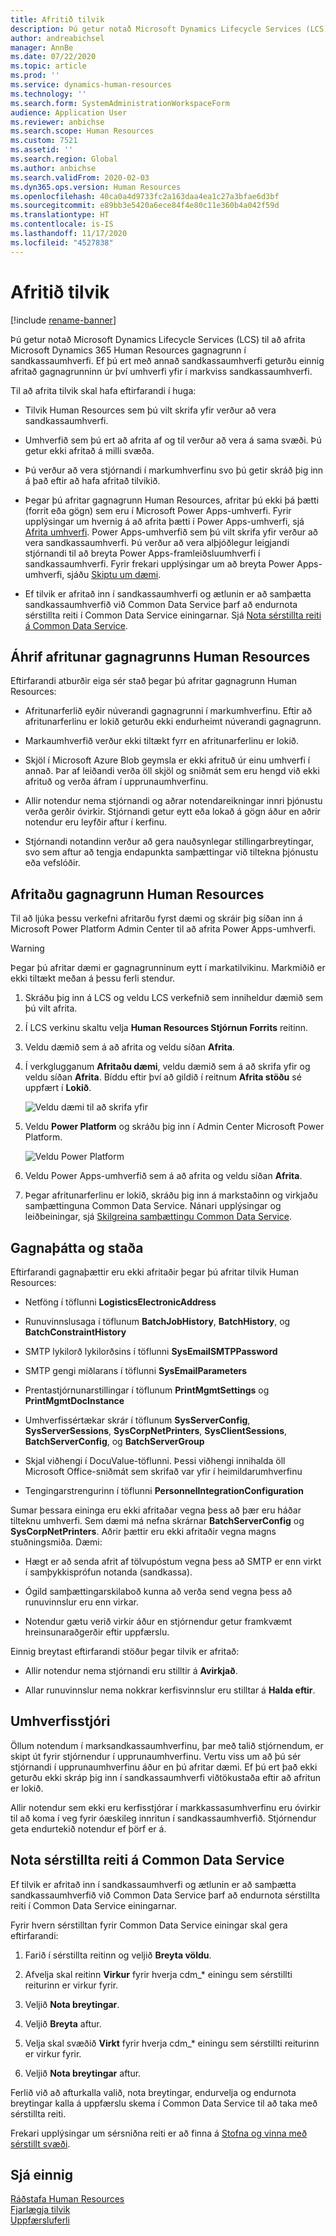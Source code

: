 ```yaml
---
title: Afritið tilvik
description: Þú getur notað Microsoft Dynamics Lifecycle Services (LCS) til að afrita Microsoft Dynamics 365 Human Resources gagnagrunn í sandkassaumhverfi.
author: andreabichsel
manager: AnnBe
ms.date: 07/22/2020
ms.topic: article
ms.prod: ''
ms.service: dynamics-human-resources
ms.technology: ''
ms.search.form: SystemAdministrationWorkspaceForm
audience: Application User
ms.reviewer: anbichse
ms.search.scope: Human Resources
ms.custom: 7521
ms.assetid: ''
ms.search.region: Global
ms.author: anbichse
ms.search.validFrom: 2020-02-03
ms.dyn365.ops.version: Human Resources
ms.openlocfilehash: 40ca0a4d9733fc2a163daa4ea1c27a3bfae6d3bf
ms.sourcegitcommit: e89bb3e5420a6ece84f4e80c11e360b4a042f59d
ms.translationtype: HT
ms.contentlocale: is-IS
ms.lasthandoff: 11/17/2020
ms.locfileid: "4527838"
---
```

# <a name="copy-an-instance"></a>Afritið tilvik

[!include [rename-banner](~/includes/cc-data-platform-banner.md)]

Þú getur notað Microsoft Dynamics Lifecycle Services (LCS) til að afrita Microsoft Dynamics 365 Human Resources gagnagrunn í sandkassaumhverfi. Ef þú ert með annað sandkassaumhverfi geturðu einnig afritað gagnagrunninn úr því umhverfi yfir í markviss sandkassaumhverfi.

Til að afrita tilvik skal hafa eftirfarandi í huga:

- Tilvik Human Resources sem þú vilt skrifa yfir verður að vera sandkassaumhverfi.

- Umhverfið sem þú ert að afrita af og til verður að vera á sama svæði. Þú getur ekki afritað á milli svæða.

- Þú verður að vera stjórnandi í markumhverfinu svo þú getir skráð þig inn á það eftir að hafa afritað tilvikið.

- Þegar þú afritar gagnagrunn Human Resources, afritar þú ekki þá þætti (forrit eða gögn) sem eru í Microsoft Power Apps-umhverfi. Fyrir upplýsingar um hvernig á að afrita þætti í Power Apps-umhverfi, sjá [Afrita umhverfi](https://docs.microsoft.com/power-platform/admin/copy-environment). Power Apps-umhverfið sem þú vilt skrifa yfir verður að vera sandkassaumhverfi. Þú verður að vera alþjóðlegur leigjandi stjórnandi til að breyta Power Apps-framleiðsluumhverfi í sandkassaumhverfi. Fyrir frekari upplýsingar um að breyta Power Apps-umhverfi, sjáðu [Skiptu um dæmi](https://docs.microsoft.com/dynamics365/admin/switch-instance).

- Ef tilvik er afritað inn í sandkassaumhverfi og ætlunin er að samþætta sandkassaumhverfið við Common Data Service þarf að endurnota sérstillta reiti í Common Data Service einingarnar. Sjá [Nota sérstillta reiti á Common Data Service](hr-admin-setup-copy-instance.md?apply-custom-fields-to-common-data-service).

## <a name="effects-of-copying-a-human-resources-database"></a>Áhrif afritunar gagnagrunns Human Resources

Eftirfarandi atburðir eiga sér stað þegar þú afritar gagnagrunn Human Resources:

- Afritunarferlið eyðir núverandi gagnagrunni í markumhverfinu. Eftir að afritunarferlinu er lokið geturðu ekki endurheimt núverandi gagnagrunn.

- Markaumhverfið verður ekki tiltækt fyrr en afritunarferlinu er lokið.

- Skjöl í Microsoft Azure Blob geymsla er ekki afrituð úr einu umhverfi í annað. Þar af leiðandi verða öll skjöl og sniðmát sem eru hengd við ekki afrituð og verða áfram í upprunaumhverfinu.

- Allir notendur nema stjórnandi og aðrar notendareikningar innri þjónustu verða gerðir óvirkir. Stjórnandi getur eytt eða lokað á gögn áður en aðrir notendur eru leyfðir aftur í kerfinu.

- Stjórnandi notandinn verður að gera nauðsynlegar stillingarbreytingar, svo sem aftur að tengja endapunkta samþættingar við tiltekna þjónustu eða vefslóðir.

## <a name="copy-the-human-resources-database"></a>Afritaðu gagnagrunn Human Resources

Til að ljúka þessu verkefni afritarðu fyrst dæmi og skráir þig síðan inn á Microsoft Power Platform Admin Center til að afrita Power Apps-umhverfi.

> [!WARNING]
> Þegar þú afritar dæmi er gagnagrunninum eytt í markatilvikinu. Markmiðið er ekki tiltækt meðan á þessu ferli stendur.

1. Skráðu þig inn á LCS og veldu LCS verkefnið sem inniheldur dæmið sem þú vilt afrita.

2. Í LCS verkinu skaltu velja **Human Resources Stjórnun Forrits** reitinn.

3. Veldu dæmið sem á að afrita og veldu síðan **Afrita**.

4. Í verkglugganum **Afritaðu dæmi**, veldu dæmið sem á að skrifa yfir og veldu síðan **Afrita**. Bíddu eftir því að gildið í reitnum **Afrita stöðu** sé uppfært í **Lokið**.

   ![[Veldu dæmi til að skrifa yfir](./media/copy-instance-select-target-instance.png)](./media/copy-instance-select-target-instance.png)

5. Veldu **Power Platform** og skráðu þig inn í Admin Center Microsoft Power Platform.

   ![[Veldu Power Platform](./media/copy-instance-select-power-platform.png)](./media/copy-instance-select-power-platform.png)

6. Veldu Power Apps-umhverfið sem á að afrita og veldu síðan **Afrita**.

7. Þegar afritunarferlinu er lokið, skráðu þig inn á markstaðinn og virkjaðu samþættinguna Common Data Service. Nánari upplýsingar og leiðbeiningar, sjá [Skilgreina samþættingu Common Data Service](https://docs.microsoft.com/dynamics365/talent/hr-common-data-service-integration).

## <a name="data-elements-and-statuses"></a>Gagnaþátta og staða

Eftirfarandi gagnaþættir eru ekki afritaðir þegar þú afritar tilvik Human Resources:

- Netföng í töflunni **LogisticsElectronicAddress**

- Runuvinnslusaga í töflunum **BatchJobHistory**, **BatchHistory**, og **BatchConstraintHistory**

- SMTP lykilorð lykilorðsins í töflunni **SysEmailSMTPPassword**

- SMTP gengi miðlarans í töflunni **SysEmailParameters**

- Prentastjórnunarstillingar í töflunum **PrintMgmtSettings** og **PrintMgmtDocInstance**

- Umhverfissértækar skrár í töflunum **SysServerConfig**, **SysServerSessions**, **SysCorpNetPrinters**, **SysClientSessions**, **BatchServerConfig**, og **BatchServerGroup**

- Skjal viðhengi í DocuValue-töflunni. Þessi viðhengi innihalda öll Microsoft Office-sniðmát sem skrifað var yfir í heimildarumhverfinu

- Tengingarstrengurinn í töflunni **PersonnelIntegrationConfiguration**

Sumar þessara eininga eru ekki afritaðar vegna þess að þær eru háðar tilteknu umhverfi. Sem dæmi má nefna skrárnar **BatchServerConfig** og **SysCorpNetPrinters**. Aðrir þættir eru ekki afritaðir vegna magns stuðningsmiða. Dæmi:

- Hægt er að senda afrit af tölvupóstum vegna þess að SMTP er enn virkt í samþykkisprófun notanda (sandkassa).

- Ógild samþættingarskilaboð kunna að verða send vegna þess að runuvinnslur eru enn virkar.

- Notendur gætu verið virkir áður en stjórnendur getur framkvæmt hreinsunaraðgerðir eftir uppfærslu.

Einnig breytast eftirfarandi stöður þegar tilvik er afritað:

- Allir notendur nema stjórnandi eru stilltir á **Avirkjað**.

- Allar runuvinnslur nema nokkrar kerfisvinnslur eru stilltar á **Halda eftir**.

## <a name="environment-admin"></a>Umhverfisstjóri

Öllum notendum í marksandkassaumhverfinu, þar með talið stjórnendum, er skipt út fyrir stjórnendur í upprunaumhverfinu. Vertu viss um að þú sér stjórnandi í upprunaumhverfinu áður en þú afritar dæmi. Ef þú ert það ekki geturðu ekki skráp þig inn í sandkassaumhverfi viðtökustaða eftir að afritun er lokið.

Allir notendur sem ekki eru kerfisstjórar í markkassasumhverfinu eru óvirkir til að koma í veg fyrir óæskileg innritun í sandkassaumhverfið. Stjórnendur geta endurtekið notendur ef þörf er á.

## <a name="apply-custom-fields-to-common-data-service"></a>Nota sérstillta reiti á Common Data Service

Ef tilvik er afritað inn í sandkassaumhverfi og ætlunin er að samþætta sandkassaumhverfið við Common Data Service þarf að endurnota sérstillta reiti í Common Data Service einingarnar.

Fyrir hvern sérstilltan fyrir Common Data Service einingar skal gera eftirfarandi:

1. Farið í sérstillta reitinn og veljið **Breyta völdu**.

2. Afvelja skal reitinn **Virkur** fyrir hverja cdm_* einingu sem sérstillti reiturinn er virkur fyrir.

3. Veljið **Nota breytingar**.

4. Veljið **Breyta** aftur.

5. Velja skal svæðið **Virkt** fyrir hverja cdm_* einingu sem sérstillti reiturinn er virkur fyrir.

6. Veljið **Nota breytingar** aftur.

Ferlið við að afturkalla valið, nota breytingar, endurvelja og endurnota breytingar kalla á uppfærslu skema í Common Data Service til að taka með sérstillta reiti.

Frekari upplýsingar um sérsniðna reiti er að finna á [Stofna og vinna með sérstillt svæði](https://docs.microsoft.com/dynamics365/fin-ops-core/fin-ops/get-started/user-defined-fields).

## <a name="see-also"></a>Sjá einnig

[Ráðstafa Human Resources](hr-admin-setup-provision.md)</br>
[Fjarlægja tilvik](hr-admin-setup-remove-instance.md)</br>
[Uppfærsluferli](hr-admin-setup-update-process.md)

